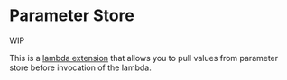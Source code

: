 # Parameter Store

WIP

This is a [lambda extension](https://docs.aws.amazon.com/lambda/latest/dg/runtimes-extensions-api.html) that allows you to pull values from parameter store before invocation of the lambda.
